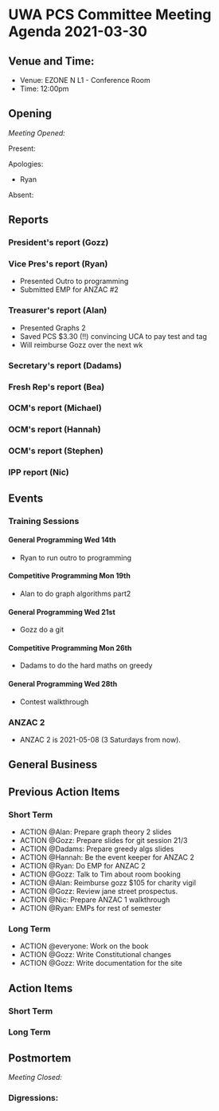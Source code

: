 # UWA PCS Committee Meeting Agenda 2021-03-30


## Venue and Time:
- Venue: EZONE N L1 - Conference Room 
- Time: 12:00pm

## Opening

*Meeting Opened:*

Present: 

Apologies: 
- Ryan

Absent: 

## Reports

### President's report (Gozz)

### Vice Pres's report (Ryan)
- Presented Outro to programming 
- Submitted EMP for ANZAC #2

### Treasurer's report (Alan)
- Presented Graphs 2
- Saved PCS $3.30 (!!) convincing UCA to pay test and tag
- Will reimburse Gozz over the next wk

### Secretary's report (Dadams)

### Fresh Rep's report (Bea)


### OCM's report (Michael) 


### OCM's report (Hannah)


### OCM's report (Stephen)


### IPP report (Nic)

## Events


### Training Sessions


#### General Programming Wed 14th
- Ryan to run outro to programming

#### Competitive Programming Mon 19th
- Alan to do graph algorithms part2

#### General Programming Wed 21st
- Gozz do a git

#### Competitive Programming Mon 26th
- Dadams to do the hard maths on greedy

#### General Programming Wed 28th
- Contest walkthrough

### ANZAC 2
- ANZAC 2 is 2021-05-08 (3 Saturdays from now).

## General Business

## Previous Action Items

### Short Term

- ACTION @Alan: Prepare graph theory 2 slides
- ACTION @Gozz: Prepare slides for git session 21/3
- ACTION @Dadams: Prepare greedy algs slides
- ACTION @Hannah: Be the event keeper for ANZAC 2
- ACTION @Ryan: Do EMP for ANZAC 2
- ACTION @Gozz: Talk to Tim about room booking
- ACTION @Alan: Reimburse gozz $105 for charity vigil
- ACTION @Gozz: Review jane street prospectus.
- ACTION @Nic: Prepare ANZAC 1 walkthrough
- ACTION @Ryan: EMPs for rest of semester


### Long Term

- ACTION @everyone: Work on the book
- ACTION @Gozz: Write Constitutional changes
- ACTION @Gozz: Write documentation for the site

## Action Items

### Short Term


### Long Term


## Postmortem

*Meeting Closed:*

### Digressions: 
